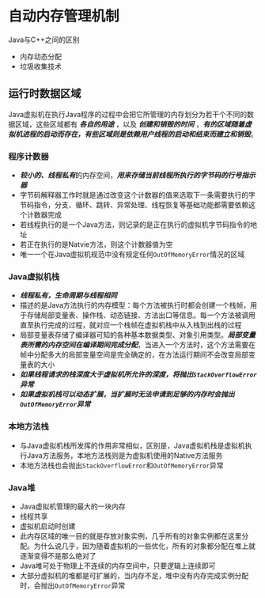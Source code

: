 # 自动内存管理机制

Java与C++之间的区别
- 内存动态分配
- 垃圾收集技术

## 运行时数据区域

Java虚拟机在执行Java程序的过程中会把它所管理的内存划分为若干个不同的数据区域，这些区域都有 ***各自的用途*** ，以及 ***创建和销毁的时间*** ，***有的区域随着虚拟机进程的启动而存在，有些区域则是依赖用户线程的启动和结束而建立和销毁***。

### 程序计数器
- ***较小的、线程私有***的内存空间，***用来存储当前线程所执行的字节码的行号指示器***
- 字节码解释器工作时就是通过改变这个计数器的值来选取下一条需要执行的字节码指令，分支、循环、跳转、异常处理、线程恢复等基础功能都需要依赖这个计数器完成
- 若线程执行的是一个Java方法，则记录的是正在执行的虚拟机字节码指令的地址
- 若正在执行的是Natvie方法，则这个计数器值为空
- 唯一一个在Java虚拟机规范中没有规定任何`OutOfMemoryError`情况的区域

### Java虚拟机栈
- ***线程私有，生命周期与线程相同***
- 描述的是Java方法执行的内存模型：每个方法被执行时都会创建一个栈帧，用于存储局部变量表、操作栈、动态链接、方法出口等信息。每一个方法被调用直至执行完成的过程，就对应一个栈帧在虚拟机栈中从入栈到出栈的过程
- 局部变量表存储了编译器可知的各种基本数据类型、对象引用类型。***局部变量表所需的内存空间在编译期间完成分配***，当进入一个方法时，这个方法需要在帧中分配多大的局部变量空间是完全确定的，在方法运行期间不会改变局部变量表的大小
- ***如果线程请求的栈深度大于虚拟机所允许的深度，将抛出`StackOverflowError`异常***
- ***如果虚拟机栈可以动态扩展，当扩展时无法申请到足够的内存时会抛出`OutOfMemoryError`异常***

### 本地方法栈
- 与Java虚拟机栈所发挥的作用非常相似，区别是，Java虚拟机栈是虚拟机执行Java方法服务，本地方法栈则是为虚拟机使用的Native方法服务
- 本地方法栈也会抛出`StackOverflowError`和`OutOfMemoryError`异常

### Java堆
- Java虚拟机管理的最大的一块内存
- 线程共享
- 虚拟机启动时创建
- 此内存区域的唯一目的就是存放对象实例，几乎所有的对象实例都在这里分配。为什么说几乎，因为随着虚拟机的一些优化，所有的对象都分配在堆上就逐渐变得不是那么绝对了
- Java堆可处于物理上不连续的内存空间中，只要逻辑上连续即可
- 大部分虚拟机的堆都是可扩展的，当内存不足，堆中没有内存完成实例分配时，会抛出`OutOfMemoryError`异常

